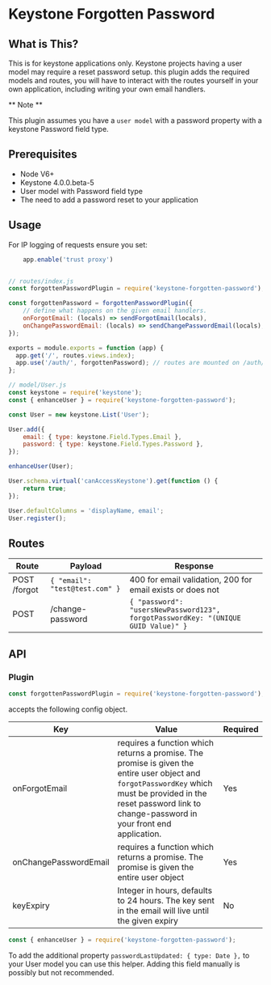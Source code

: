 # Keystone Forgotten Password
## What is This?
This is for keystone applications only. Keystone projects having a user model may require a reset password setup. this plugin adds the required models and routes, you will have to interact with the routes yourself in your own application, including writing your own email handlers.

** Note **

This plugin assumes you have a `user model` with a password property with a keystone Password field type.


## Prerequisites
 - Node V6+
 - Keystone 4.0.0.beta-5
 - User model with Password field type
 - The need to add a password reset to your application

## Usage

For IP logging of requests ensure you set:
``` JavaScript
	app.enable('trust proxy')
```



```JavaScript

// routes/index.js
const forgottenPasswordPlugin = require('keystone-forgotten-password');

const forgottenPassword = forgottenPasswordPlugin({
	// define what happens on the given email handlers.
	onForgotEmail: (locals) => sendForgotEmail(locals),
	onChangePasswordEmail: (locals) => sendChangePasswordEmail(locals),
});

exports = module.exports = function (app) {
  app.get('/', routes.views.index);
  app.use('/auth/', forgottenPassword); // routes are mounted on /auth/ auth/forgot, auth/change-password will be added
};

// model/User.js
const keystone = require('keystone');
const { enhanceUser } = require('keystone-forgotten-password');

const User = new keystone.List('User');

User.add({
	email: { type: keystone.Field.Types.Email },
	password: { type: keystone.Field.Types.Password },
});

enhanceUser(User);

User.schema.virtual('canAccessKeystone').get(function () {
	return true;
});

User.defaultColumns = 'displayName, email';
User.register();

```

## Routes


|	Route	|		Payload		 | Response |
|-----|--------|----------|
| POST /forgot | ```{ "email": "test@test.com" } ```| 400 for email validation, 200 for email exists or does not|
|	POST | /change-password |	```{ "password": "usersNewPassword123", forgotPasswordKey: "(UNIQUE GUID Value)" }```|


## API

### Plugin
```JavaScript
const forgottenPasswordPlugin = require('keystone-forgotten-password');
```
accepts the following config object.

|	Key	|		Value		 | Required |
|-----|------------|----------|
| onForgotEmail | requires a function which returns a promise. The promise is given the entire user object and ```forgotPasswordKey``` which must be provided in the reset password link to change-password in your front end application. | Yes |
| onChangePasswordEmail | requires a function which returns a promise. The promise is given the entire user object | Yes |
| keyExpiry | Integer in hours, defaults to 24 hours. The key sent in the email will live until the given expiry | No |

```JavaScript
const { enhanceUser } = require('keystone-forgotten-password');
```

To add the additional property ```passwordLastUpdated: { type: Date },``` to your User model you can use this helper. Adding this field manually is possibly but not recommended.
